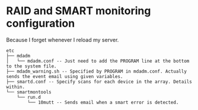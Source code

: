 # RAID and SMART monitoring configuration

Because I forget whenever I reload my server.
	
	etc
	├── mdadm
	│   └── mdadm.conf -- Just need to add the PROGRAM line at the bottom to the system file.
	├── mdadm_warning.sh -- Specified by PROGRAM in mdadm.conf. Actually sends the event email using given variables.
	├── smartd.conf -- Specify scans for each device in the array. Details within.
	└── smartmontools
	    └── run.d
	        └── 10mutt -- Sends email when a smart error is detected.

